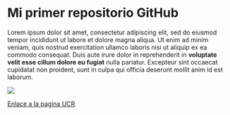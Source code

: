 # Mi primer repositorio GitHub

Lorem ipsum dolor sit amet, consectetur adipiscing elit, sed do eiusmod tempor incididunt ut labore et dolore magna aliqua. Ut enim ad minim veniam, quis nostrud exercitation ullamco laboris nisi ut aliquip ex ea commodo consequat. Duis aute irure dolor in reprehenderit in **voluptate velit esse cillum dolore eu fugiat** nulla pariatur. Excepteur sint occaecat cupidatat non proident, sunt in culpa qui officia deserunt mollit anim id est laborum.

![](https://images.unsplash.com/photo-1650374465797-f277b40fffe5?ixlib=rb-1.2.1&ixid=MnwxMjA3fDB8MHx0b3BpYy1mZWVkfDJ8NnNNVmpUTFNrZVF8fGVufDB8fHx8&auto=format&fit=crop&w=500&q=60)    

[Enlace a la pagina UCR](https://www.ucr.ac.cr/)  

